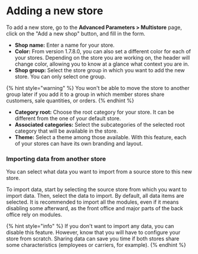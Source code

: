 # Adding a new store

To add a new store, go to the **Advanced Parameters > Multistore** page, click on the "Add a new shop" button, and fill in the form.

* **Shop name:** Enter a name for your store.
* **Color:** From version 1.7.8.0, you can also set a different color for each of your stores. Depending on the store you are working on, the header will change color, allowing you to know at a glance what context you are in.
* **Shop group:** Select the store group in which you want to add the new store. You can only select one group.&#x20;

{% hint style="warning" %}
You won't be able to move the store to another group later if you add it to a group in which member stores share customers, sale quantities, or orders.
{% endhint %}

* **Category root:** Choose the root category for your store. It can be different from the one of your default store.
* **Associated categories:** Select the subcategories of the selected root category that will be available in the store.
* **Theme:** Select a theme among those available. With this feature, each of your stores can have its own branding and layout.

### Importing data from another store

You can select what data you want to import from a source store to this new store.

To import data, start by selecting the source store from which you want to import data. Then, select the data to import. By default, all data items are selected. It is recommended to import all the modules, even if it means disabling some afterward, as the front office and major parts of the back office rely on modules.

{% hint style="info" %}
If you don't want to import any data, you can disable this feature. However, know that you will have to configure your store from scratch. Sharing data can save you time if both stores share some characteristics (employees or carriers, for example).&#x20;
{% endhint %}


